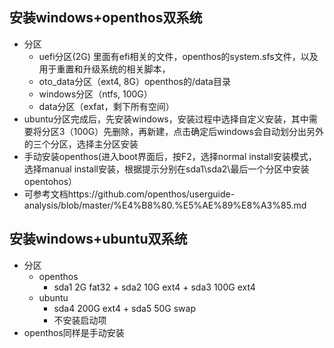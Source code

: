 ## 安装windows+openthos双系统
  - 分区
    - uefi分区(2G) 里面有efi相关的文件，openthos的system.sfs文件，以及用于重置和升级系统的相关脚本，
    - oto_data分区（ext4, 8G）openthos的/data目录
    - windows分区（ntfs, 100G）
    - data分区（exfat，剩下所有空间）
  - ubuntu分区完成后，先安装windows，安装过程中选择自定义安装，其中需要将分区3（100G）先删除，再新建，点击确定后windows会自动划分出另外的三个分区，选择主分区安装
  - 手动安装openthos(进入boot界面后，按F2，选择normal install安装模式，选择manual install安装，根据提示分别在sda1\sda2\最后一个分区中安装opentohos）
  - 可参考文档https://github.com/openthos/userguide-analysis/blob/master/%E4%B8%80.%E5%AE%89%E8%A3%85.md
## 安装windows+ubuntu双系统
  - 分区
    - openthos 
      - sda1 2G fat32 + sda2 10G ext4 + sda3 100G ext4
    - ubuntu 
      - sda4 200G ext4 + sda5 50G swap
      - 不安装启动项
  - openthos同样是手动安装
    
